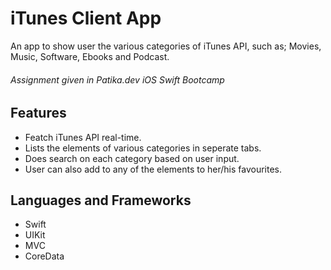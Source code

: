 # iTunes Client App

An app to show user the various categories of iTunes API, such as; Movies, Music, Software, Ebooks and Podcast.

###### Assignment given in Patika.dev iOS Swift Bootcamp

## Features

- Featch iTunes API real-time.
- Lists the elements of various categories in seperate tabs.
- Does search on each category based on user input.
- User can also add to any of the elements to her/his favourites.

## Languages and Frameworks

- Swift
- UIKit
- MVC 
- CoreData


